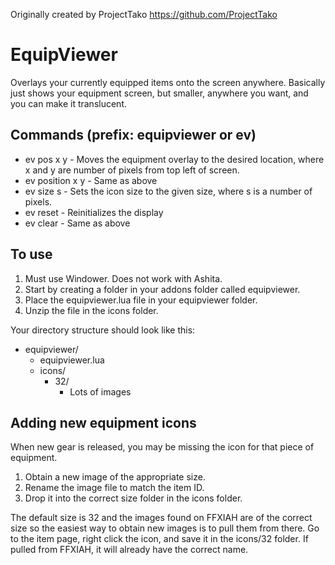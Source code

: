 Originally created by ProjectTako https://github.com/ProjectTako

# EquipViewer
Overlays your currently equipped items onto the screen anywhere. Basically just shows your equipment screen, but smaller, anywhere you want, and you can make it translucent.

## Commands (prefix: equipviewer or ev)
* ev pos x y - Moves the equipment overlay to the desired location, where x and y are number of pixels from top left of screen.
* ev position x y - Same as above
* ev size s - Sets the icon size to the given size, where s is a number of pixels.
* ev reset - Reinitializes the display
* ev clear - Same as above

## To use
1. Must use Windower. Does not work with Ashita.
1. Start by creating a folder in your addons folder called equipviewer.
1. Place the equipviewer.lua file in your equipviewer folder.
1. Unzip the file in the icons folder.

Your directory structure should look like this:
  * equipviewer/
    * equipviewer.lua
    * icons/
      * 32/
        * Lots of images

## Adding new equipment icons
When new gear is released, you may be missing the icon for that piece of equipment.

1. Obtain a new image of the appropriate size.
1. Rename the image file to match the item ID.
1. Drop it into the correct size folder in the icons folder.

The default size is 32 and the images found on FFXIAH are of the correct size so the easiest way to obtain new images is to pull them from there. Go to the item page, right click the icon, and save it in the icons/32 folder. If pulled from FFXIAH, it will already have the correct name.
